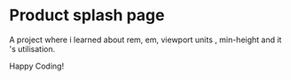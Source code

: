 # Product splash page

A project where i learned about rem, em, viewport units , min-height and it 's utilisation.

Happy Coding!
